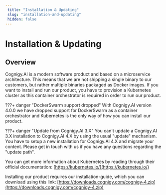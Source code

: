 ```yaml
---
 title: "Installation & Updating" 
 slug: "installation-and-updating" 
 hidden: false 
---
```

# Installation & Updating

## Overview

<div class="divider"></div>

Cognigy.AI is a modern software product and based on a microservice architecture. This means that we are not shipping a single binary to our customers, but rather multiple binaries packaged as Docker images. If you want to install and run our product, you have to provision a Kubernetes cluster as this container orchestrator is required in order to run our product.

???+ danger "DockerSwarm support dropped"
    With Cognigy.AI version 4.0.0 we have dropped support for DockerSwarm as a container orchestrator and Kubernetes is the only way of how you can install our product.

???+ danger "Update from Cognigy.AI 3.X"
    You can't update a Cognigy.AI 3.X installation to Cognigy.AI 4.X by using the usual "update" mechanism. You have to setup a new installation for Cognigy.AI 4.X and migrate your content. Please get in touch with us if you have any questions regarding the "update path".

You can get more information about Kubernetes by reading through their official documentation: [https://kubernetes.io/](https://kubernetes.io/)

Installing our product requires our installation-guide, which you can download using this link: [https://downloads.cognigy.com/cognigy-4.zip](https://downloads.cognigy.com/cognigy-4.zip)